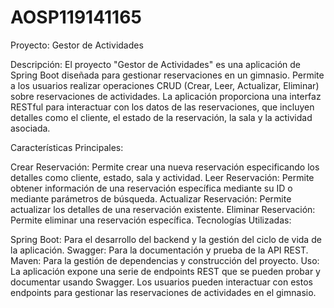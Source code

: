 # AOSP119141165


Proyecto: Gestor de Actividades

Descripción: El proyecto "Gestor de Actividades" es una aplicación de Spring Boot diseñada para gestionar reservaciones en un gimnasio. Permite a los usuarios realizar operaciones CRUD (Crear, Leer, Actualizar, Eliminar) sobre reservaciones de actividades. La aplicación proporciona una interfaz RESTful para interactuar con los datos de las reservaciones, que incluyen detalles como el cliente, el estado de la reservación, la sala y la actividad asociada.

Características Principales:

Crear Reservación: Permite crear una nueva reservación especificando los detalles como cliente, estado, sala y actividad.
Leer Reservación: Permite obtener información de una reservación específica mediante su ID o mediante parámetros de búsqueda.
Actualizar Reservación: Permite actualizar los detalles de una reservación existente.
Eliminar Reservación: Permite eliminar una reservación específica.
Tecnologías Utilizadas:

Spring Boot: Para el desarrollo del backend y la gestión del ciclo de vida de la aplicación.
Swagger: Para la documentación y prueba de la API REST.
Maven: Para la gestión de dependencias y construcción del proyecto.
Uso: La aplicación expone una serie de endpoints REST que se pueden probar y documentar usando Swagger. Los usuarios pueden interactuar con estos endpoints para gestionar las reservaciones de actividades en el gimnasio.

